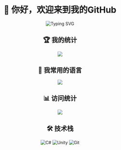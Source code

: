 <div align="center">
    
# 👋 你好，欢迎来到我的GitHub

<img src="https://readme-typing-svg.herokuapp.com?font=Fira+Code&pause=1000&color=2F90F7&center=true&vCenter=true&width=435&lines=热爱编程;永远保持学习的激情" alt="Typing SVG" />

## 🏆 我的统计
    
<img src="https://github-readme-stats.vercel.app/api?username=qqw1584913629&show_icons=true&theme=tokyonight" />
    
## 🚀 我常用的语言

<img src="https://github-readme-stats.vercel.app/api/top-langs/?username=qqw1584913629&layout=compact&theme=tokyonight" />

## 📊 访问统计
<img src="https://profile-counter.glitch.me/qqw1584913629/count.svg" />

## 🛠️ 技术栈
![C#](https://img.shields.io/badge/-C%23-239120?style=flat-square&logo=c-sharp&logoColor=white)
![Unity](https://img.shields.io/badge/-Unity-000000?style=flat-square&logo=unity&logoColor=white)
![Git](https://img.shields.io/badge/-Git-F05032?style=flat-square&logo=git&logoColor=white)

</div>


